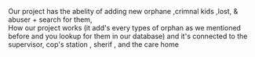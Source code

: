 Our project has the abelity of adding new orphane ,crimnal kids ,lost, & abuser + search for them,             
How our project works (it add's every types of orphan as we mentioned before and you lookup for them in our database)
and it's connected to the supervisor, cop's station , sherif , and the care home
